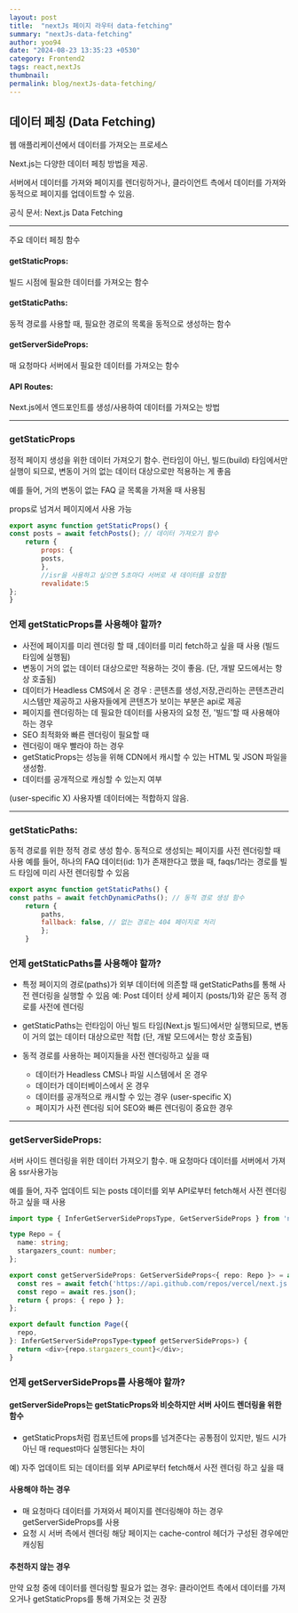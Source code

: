 ```yaml
---
layout: post
title:  "nextJs 페이지 라우터 data-fetching"
summary: "nextJs-data-fetching"
author: yoo94
date: "2024-08-23 13:35:23 +0530"
category: Frontend2
tags: react,nextJs
thumbnail: 
permalink: blog/nextJs-data-fetching/
---
```


## 데이터 페칭 (Data Fetching)
웹 애플리케이션에서 데이터를 가져오는 프로세스

Next.js는 다양한 데이터 페칭 방법을 제공.

서버에서 데이터를 가져와 페이지를 렌더링하거나, 클라이언트 측에서 데이터를 가져와 동적으로 페이지를 업데이트할 수 있음.

공식 문서: Next.js Data Fetching

---

주요 데이터 페칭 함수

#### getStaticProps:
빌드 시점에 필요한 데이터를 가져오는 함수

#### getStaticPaths:
동적 경로를 사용할 때, 필요한 경로의 목록을 동적으로 생성하는 함수

#### getServerSideProps:
매 요청마다 서버에서 필요한 데이터를 가져오는 함수

#### API Routes:
Next.js에서 엔드포인트를 생성/사용하여 데이터를 가져오는 방법

---

### getStaticProps

정적 페이지 생성을 위한 데이터 가져오기 함수. 런타임이 아닌, 빌드(build) 타임에서만 실행이 되므로,
변동이 거의 없는 데이터 대상으로만 적용하는 게 좋음

예를 들어, 거의 변동이 없는 FAQ 글 목록을 가져올 때 사용됨

props로 넘겨서 페이지에서 사용 가능
```js
export async function getStaticProps() {
const posts = await fetchPosts(); // 데이터 가져오기 함수
    return {
        props: {
        posts,
        },
        //isr을 사용하고 싶으면 5초마다 서버로 새 데이터를 요청함
        revalidate:5
};
}
```
### 언제 getStaticProps를 사용해야 할까?

- 사전에 페이지를 미리 렌더링 할 때 ,데이터를 미리 fetch하고 싶을 때 사용 (빌드 타임에 실행됨)
- 변동이 거의 없는 데이터 대상으로만 적용하는 것이 좋음.
(단, 개발 모드에서는 항상 호출됨)
- 데이터가 Headless CMS에서 온 경우 : 콘텐츠를 생성,저장,관리하는 콘텐츠관리 
시스템만 제공하고 사용자들에게 콘텐츠가 보이는 부분은 api로 제공
- 페이지를 렌더링하는 데 필요한 데이터를 사용자의 요청 전, '빌드'할 때 사용해야 하는 경우
- SEO 최적화와 빠른 렌더링이 필요할 때
- 렌더링이 매우 빨라야 하는 경우
- getStaticProps는 성능을 위해 CDN에서 캐시할 수 있는 HTML 및 JSON 파일을 생성함.
- 데이터를 공개적으로 캐싱할 수 있는지 여부

(user-specific X) 사용자별 데이터에는 적합하지 않음.

---

### getStaticPaths:

동적 경로를 위한 정적 경로 생성 함수. 동적으로 생성되는 페이지를 사전 렌더링할 때 사용
예를 들어, 하나의 FAQ 데이터(id: 1)가 존재한다고 했을 때, 
faqs/1라는 경로를 빌드 타임에 미리 사전 렌더링할 수 있음

```js
export async function getStaticPaths() {
const paths = await fetchDynamicPaths(); // 동적 경로 생성 함수
    return {
        paths,
        fallback: false, // 없는 경로는 404 페이지로 처리
        };
    }
```

### 언제 getStaticPaths를 사용해야 할까?
- 특정 페이지의 경로(paths)가 외부 데이터에 의존할 때 getStaticPaths를 통해 사전 렌더링을 실행할 수 있음
예: Post 데이터 상세 페이지 (posts/1)와 같은 동적 경로를 사전에 렌더링

- getStaticPaths는 런타임이 아닌 빌드 타임(Next.js 빌드)에서만 실행되므로, 변동이 거의 없는 데이터 대상으로만 적합
(단, 개발 모드에서는 항상 호출됨)
- 동적 경로를 사용하는 페이지들을 사전 렌더링하고 싶을 때
    - 데이터가 Headless CMS나 파일 시스템에서 온 경우
    - 데이터가 데이터베이스에서 온 경우
    - 데이터를 공개적으로 캐시할 수 있는 경우 (user-specific X)
    - 페이지가 사전 렌더링 되어 SEO와 빠른 렌더링이 중요한 경우
  
---

### getServerSideProps:
서버 사이드 렌더링을 위한 데이터 가져오기 함수. 매 요청마다 데이터를 서버에서 가져옴 ssr사용가능

예를 들어, 자주 업데이트 되는 posts 데이터를 외부 API로부터 fetch해서 사전 렌더링 하고 싶을 때 사용


```ts
import type { InferGetServerSidePropsType, GetServerSideProps } from 'next';

type Repo = {
  name: string;
  stargazers_count: number;
};

export const getServerSideProps: GetServerSideProps<{ repo: Repo }> = async () => {
  const res = await fetch('https://api.github.com/repos/vercel/next.js');
  const repo = await res.json();
  return { props: { repo } };
};

export default function Page({
  repo,
}: InferGetServerSidePropsType<typeof getServerSideProps>) {
  return <div>{repo.stargazers_count}</div>;
}

```
### 언제 getServerSideProps를 사용해야 할까?

#### **getServerSideProps**는 getStaticProps와 비슷하지만 서버 사이드 렌더링을 위한 함수

- getStaticProps처럼 컴포넌트에 props를 넘겨준다는 공통점이 있지만, 빌드 시가 아닌 매 request마다 실행된다는 차이

예) 자주 업데이트 되는 데이터를 외부 API로부터 fetch해서 사전 렌더링 하고 싶을 때

#### 사용해야 하는 경우
- 매 요청마다 데이터를 가져와서 페이지를 렌더링해야 하는 경우 getServerSideProps를 사용
- 요청 시 서버 측에서 렌더링 해당 페이지는 cache-control 헤더가 구성된 경우에만 캐싱됨

#### 추천하지 않는 경우
만약 요청 중에 데이터를 렌더링할 필요가 없는 경우:
클라이언트 측에서 데이터를 가져오거나 getStaticProps를 통해 가져오는 것 권장

```